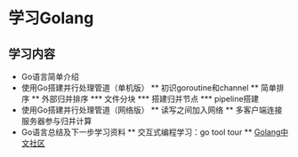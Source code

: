 # 学习Golang<br>
## 学习内容

* Go语言简单介绍
* 使用Go搭建并行处理管道（单机版）
** 初识goroutine和channel
** 简单排序
** 外部归并排序
*** 文件分块
*** 搭建归并节点
*** pipeline搭建
* 使用Go搭建并行处理管道（网络版）
** 读写之间加入网络
** 多客户端连接服务器参与归并计算
* Go语言总结及下一步学习资料
** 交互式编程学习：go tool tour
** [Golang中文社区](http://docscn.studygolang.com/)
